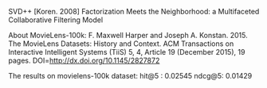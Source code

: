 SVD++ [Koren. 2008]
Factorization Meets the Neighborhood: a Multifaceted
Collaborative Filtering Model

About MovieLens-100k:
F. Maxwell Harper and Joseph A. Konstan. 2015. The MovieLens Datasets:
History and Context. ACM Transactions on Interactive Intelligent
Systems (TiiS) 5, 4, Article 19 (December 2015), 19 pages.
DOI=http://dx.doi.org/10.1145/2827872

The results on movielens-100k dataset:
hit@5 :  0.02545
ndcg@5:  0.01429
